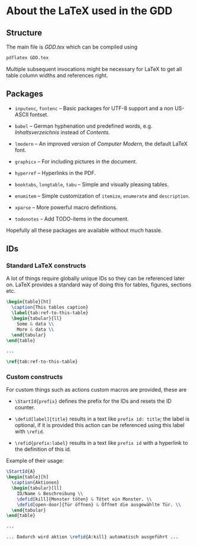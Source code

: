 # About the LaTeX used in the GDD

## Structure

The main file is *GDD.tex* which can be compiled using

```sh
pdflatex GDD.tex
```

Multiple subsequent invocations might be necessary for LaTeX to get all table
column widths and references right.


## Packages

* `inputenc`, `fontenc` – Basic packages for UTF-8 support and a non US-ASCII
  fontset.

* `babel` – German hyphenation und predefined words, e.g. *Inhaltsverzeichnis*
  instead of *Contents.*

* `lmodern` – An improved version of *Computer Modern,* the default LaTeX font.

* `graphicx` – For including pictures in the document.

* `hyperref` – Hyperlinks in the PDF.

* `booktabs`, `longtable`, `tabu` – Simple and visually pleasing tables.

* `enumitem` – Simple customization of `itemize`, `enumerate` and `description`.

* `xparse` – More powerful macro definitions.

* `todonotes` – Add TODO-items in the document.

Hopefully all these packages are available without much hassle.


## IDs

### Standard LaTeX constructs

A lot of things require globally unique IDs so they can be referenced later
on. LaTeX provides a standard way of doing this for tables, figures, sections
etc.

```latex
\begin{table}[ht]
  \caption{This tables caption}
  \label{tab:ref-to-this-table}
  \begin{tabular}{ll}
    Some & data \\
    More & data \\
  \end{tabular}
\end{table}

...

\ref{tab:ref-to-this-table}
```


### Custom constructs

For custom things such as actions custom macros are provided, these are

* `\StartId{prefix}` defines the prefix for the IDs and resets the ID counter.

* `\defid[label]{title}` results in a text like `prefix id: title`; the label
  is optional, if it is provided this action can be referenced using this
  label with `\refid`.

* `\refid{prefix:label}` results in a text like `prefix id` with a hyperlink to
  the definition of this id.

Example of their usage:

```latex
\StartId{A}
\begin{table}[h]
  \caption{Aktionen}
  \begin{tabular}[ll]
    ID/Name & Beschreibung \\
    \defid[kill]{Monster töten} & Tötet ein Monster. \\
    \defid[open-door]{Tür öffnen} & Öffnet die ausgewählte Tür. \\
  \end{tabular}
\end{table}

...

... Dadurch wird aktion \refid{A:kill} automatisch ausgeführt ...
```
